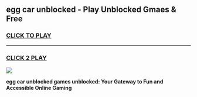
## egg car unblocked - Play Unblocked Gmaes & Free
<h3>
<a href="https://news.freeplayer.one?title=egg_car_unblocked&ref=16F">CLICK TO PLAY</a></h3>
<hr>

<h3>
<a href="https://news.freeplayer.one?title=egg_car_unblocked&ref=16F">CLICK 2 PLAY</a>
  
</h3>

<a href="https://news.freeplayer.one?title=egg_car_unblocked&ref=16F/"><img src="https://clearcache.store/games.png"></a>


**egg car unblocked games unblocked: Your Gateway to Fun and Accessible Online Gaming**

